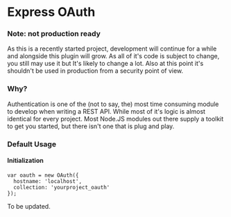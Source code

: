 Express OAuth
=============

### Note: not production ready
As this is a recently started project, development will continue for a while and alongside this plugin will grow. As all of it's code is subject to change, you still may use it but It's likely to change a lot. Also at this point it's shouldn't be used in production from a security point of view.

### Why?
Authentication is one of the (not to say, the) most time consuming module to develop when writing a REST API. While most of it's logic is almost identical for every project. Most Node.JS modules out there supply a toolkit to get you started, but there isn't one that is plug and play.

### Default Usage
#### Initialization

```
var oauth = new OAuth({
  hostname: 'localhost',
  collection: 'yourproject_oauth'
});
```

To be updated. 

